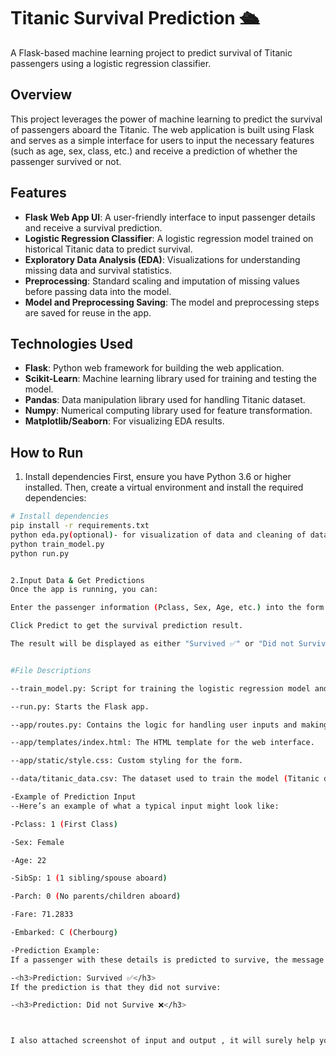 # Titanic Survival Prediction 🛳️

A Flask-based machine learning project to predict survival of Titanic passengers using a logistic regression classifier.

## Overview
This project leverages the power of machine learning to predict the survival of passengers aboard the Titanic. The web application is built using Flask and serves as a simple interface for users to input the necessary features (such as age, sex, class, etc.) and receive a prediction of whether the passenger survived or not.

## Features
- **Flask Web App UI**: A user-friendly interface to input passenger details and receive a survival prediction.
- **Logistic Regression Classifier**: A logistic regression model trained on historical Titanic data to predict survival.
- **Exploratory Data Analysis (EDA)**: Visualizations for understanding missing data and survival statistics.
- **Preprocessing**: Standard scaling and imputation of missing values before passing data into the model.
- **Model and Preprocessing Saving**: The model and preprocessing steps are saved for reuse in the app.

## Technologies Used
- **Flask**: Python web framework for building the web application.
- **Scikit-Learn**: Machine learning library used for training and testing the model.
- **Pandas**: Data manipulation library used for handling Titanic dataset.
- **Numpy**: Numerical computing library used for feature transformation.
- **Matplotlib/Seaborn**: For visualizing EDA results.


## How to Run

1. Install dependencies
First, ensure you have Python 3.6 or higher installed. Then, create a virtual environment and install the required dependencies:

```bash
# Install dependencies
pip install -r requirements.txt
python eda.py(optional)- for visualization of data and cleaning of data
python train_model.py
python run.py


2.Input Data & Get Predictions
Once the app is running, you can:

Enter the passenger information (Pclass, Sex, Age, etc.) into the form.

Click Predict to get the survival prediction result.

The result will be displayed as either "Survived ✅" or "Did not Survive ❌" based on the prediction made by the model.


#File Descriptions

--train_model.py: Script for training the logistic regression model and saving it for later use.

--run.py: Starts the Flask app.

--app/routes.py: Contains the logic for handling user inputs and making predictions.

--app/templates/index.html: The HTML template for the web interface.

--app/static/style.css: Custom styling for the form.

--data/titanic_data.csv: The dataset used to train the model (Titanic dataset).

-Example of Prediction Input
--Here’s an example of what a typical input might look like:

-Pclass: 1 (First Class)

-Sex: Female

-Age: 22

-SibSp: 1 (1 sibling/spouse aboard)

-Parch: 0 (No parents/children aboard)

-Fare: 71.2833

-Embarked: C (Cherbourg)

-Prediction Example:
If a passenger with these details is predicted to survive, the message displayed will be:

-<h3>Prediction: Survived ✅</h3>
If the prediction is that they did not survive:

-<h3>Prediction: Did not Survive ❌</h3>



I also attached screenshot of input and output , it will surely help you.